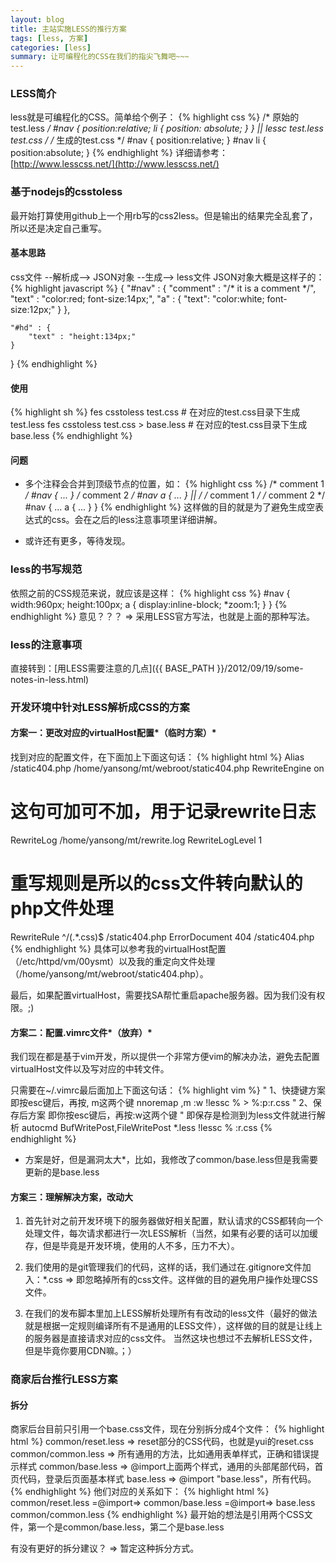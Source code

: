 ```yaml
---
layout: blog
title: 主站实施LESS的推行方案
tags: [less, 方案]
categories: [less]
summary: 让可编程化的CSS在我们的指尖飞舞吧~~~
---
```

### LESS简介
less就是可编程化的CSS。简单给个例子：
{% highlight css %}
/* 原始的test.less */
#nav {
    position:relative;
    li {
        position: absolute;
    }
}
    || lessc test.less test.css
    \/
/* 生成的test.css */
#nav {
    position:relative;
}
#nav li {
    position:absolute;
}
{% endhighlight %}
详细请参考：[http://www.lesscss.net/](http://www.lesscss.net/)
### 基于nodejs的csstoless
最开始打算使用github上一个用rb写的css2less。但是输出的结果完全乱套了，所以还是决定自己重写。
#### 基本思路
css文件 --解析成--> JSON对象 --生成--> less文件
JSON对象大概是这样子的：
{% highlight javascript %}
{
    "#nav" : {
        "comment" : "/* it is a comment */",
        "text" : "color:red; font-size:14px;",
        "a" : {
            "text": "color:white; font-size:12px;"
        }
    },

    "#hd" : {
        "text" : "height:134px;"
    }
}
{% endhighlight %}
#### 使用
{% highlight sh %}
fes csstoless test.css # 在对应的test.css目录下生成test.less
fes csstoless test.css > base.less # 在对应的test.css目录下生成base.less
{% endhighlight %}
#### 问题
* 多个注释会合并到顶级节点的位置，如：
{% highlight css %}
/* comment 1 */
#nav { ... }
/* comment 2 */
#nav a { ... }
    ||
    \/
/* comment 1 */
/* comment 2 */
#nav {
    ...
    a {
        ...
    }
}
{% endhighlight %}
这样做的目的就是为了避免生成空表达式的css。会在之后的less注意事项里详细讲解。

* 或许还有更多，等待发现。
### less的书写规范
依照之前的CSS规范来说，就应该是这样：
{% highlight css %}
#nav {
    width:960px;
    height:100px;
    a {
        display:inline-block;
        *zoom:1;
    }
}
{% endhighlight %}
意见？？？ => 采用LESS官方写法，也就是上面的那种写法。
### less的注意事项
直接转到：[用LESS需要注意的几点]({{ BASE_PATH }}/2012/09/19/some-notes-in-less.html)
### 开发环境中针对LESS解析成CSS的方案
#### 方案一：更改对应的virtualHost配置*（临时方案）*
找到对应的配置文件，在下面加上下面这句话：
{% highlight html %}
Alias /static404.php /home/yansong/mt/webroot/static404.php
RewriteEngine on
# 这句可加可不加，用于记录rewrite日志
RewriteLog /home/yansong/mt/rewrite.log
RewriteLogLevel 1
# 重写规则是所以的css文件转向默认的php文件处理
RewriteRule ^/(.*\.css)$ /static404.php
ErrorDocument 404 /static404.php
{% endhighlight %}
具体可以参考我的virtualHost配置（/etc/httpd/vm/00ysmt）以及我的重定向文件处理（/home/yansong/mt/webroot/static404.php）。

最后，如果配置virtualHost，需要找SA帮忙重启apache服务器。因为我们没有权限。;)

#### 方案二：配置.vimrc文件*（放弃）*
我们现在都是基于vim开发，所以提供一个非常方便vim的解决办法，避免去配置virtualHost文件以及写对应的中转文件。

只需要在~/.vimrc最后面加上下面这句话：
{% highlight vim %}
" 1、快捷键方案 即按esc键后，再按, m这两个键
nnoremap ,m :w <BAR> !lessc % > %:p:r.css<CR><space>
" 2、保存后方案 即你按esc键后，再按:w这两个键
" 即保存是检测到为less文件就进行解析
autocmd BufWritePost,FileWritePost *.less !lessc % <afile>:r.css
{% endhighlight %}

* 方案是好，但是漏洞太大*，比如，我修改了common/base.less但是我需要更新的是base.less

#### 方案三：理解解决方案，改动大
1. 首先针对之前开发环境下的服务器做好相关配置，默认请求的CSS都转向一个处理文件，每次请求都进行一次LESS解析（当然，如果有必要的话可以加缓存，但是毕竟是开发环境，使用的人不多，压力不大）。

2. 我们使用的是git管理我们的代码，这样的话，我们通过在.gitignore文件加入：*.css => 即忽略掉所有的css文件。这样做的目的避免用户操作处理CSS文件。

3. 在我们的发布脚本里加上LESS解析处理所有有改动的less文件（最好的做法就是根据一定规则编译所有不是通用的LESS文件），这样做的目的就是让线上的服务器是直接请求对应的css文件。
    当然这块也想过不去解析LESS文件，但是毕竟你要用CDN嘛。；）

### 商家后台推行LESS方案
#### 拆分
商家后台目前只引用一个base.css文件，现在分别拆分成4个文件：
{% highlight html %}
common/reset.less    =>  reset部分的CSS代码，也就是yui的reset.css
common/common.less   =>  所有通用的方法，比如通用表单样式，正确和错误提示样式
common/base.less     =>  @import上面两个样式，通用的头部尾部代码，首页代码，登录后页面基本样式
base.less            =>  @import "base.less"，所有代码。
{% endhighlight %}
他们对应的关系如下：
{% highlight html %}
common/reset.less
                    =@import=>  common/base.less  =@import=> base.less
common/common.less
{% endhighlight %}
最开始的想法是引用两个CSS文件，第一个是common/base.less，第二个是base.less

有没有更好的拆分建议？ => 暂定这种拆分方式。
